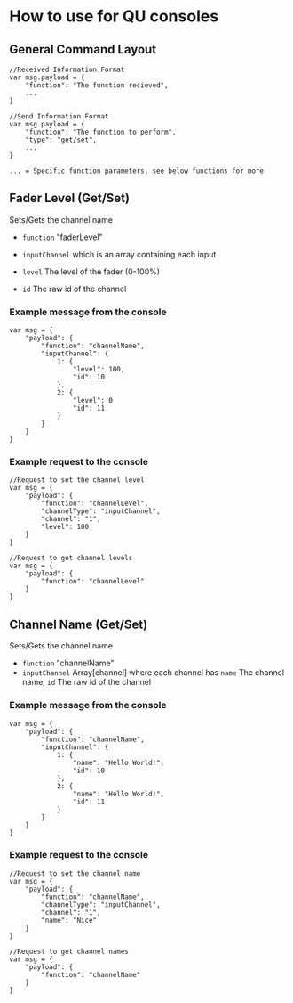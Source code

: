 # How to use for QU consoles

## General Command Layout

```
//Received Information Format
var msg.payload = {
    "function": "The function recieved",
    ...
}

//Send Information Format
var msg.payload = {
    "function": "The function to perform",
    "type": "get/set",
    ...
}

... = Specific function parameters, see below functions for more
```


## Fader Level (Get/Set)
Sets/Gets the channel name
- `function` "faderLevel"
- `inputChannel` which is an array containing each input

- `level` The level of the fader (0-100%)
- `id` The raw id of the channel

### Example message from the console
```
var msg = {
    "payload": {
        "function": "channelName",
        "inputChannel": {
            1: {
                "level": 100,
                "id": 10
            },
            2: {
                "level": 0
                "id": 11
            }
        }
    }
}
```

### Example request to the console
```
//Request to set the channel level
var msg = {
    "payload": {
        "function": "channelLevel",
        "channelType": "inputChannel",
        "channel": "1",
        "level": 100
    }
}
```

```
//Request to get channel levels
var msg = {
    "payload": {
        "function": "channelLevel"
    }
}
```

## Channel Name (Get/Set)
Sets/Gets the channel name
- `function` "channelName"
- `inputChannel` Array[channel] where each channel has `name` The channel name, `id` The raw id of the channel

### Example message from the console
```
var msg = {
    "payload": {
        "function": "channelName",
        "inputChannel": {
            1: {
                "name": "Hello World!",
                "id": 10
            },
            2: {
                "name": "Hello World!",
                "id": 11
            }
        }
    }
}
```

### Example request to the console
```
//Request to set the channel name
var msg = {
    "payload": {
        "function": "channelName",
        "channelType": "inputChannel",
        "channel": "1",
        "name": "Nice"
    }
}
```

```
//Request to get channel names
var msg = {
    "payload": {
        "function": "channelName"
    }
}
```